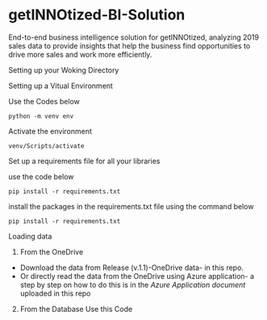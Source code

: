 # getINNOtized-BI-Solution

End-to-end business intelligence solution for getINNOtized, analyzing 2019 sales data to provide insights that help the business find opportunities to drive more sales and work more efficiently.

Setting up your Woking Directory

Setting up a Vitual Environment

Use the Codes below

```dotnetcli
python -m venv env
```

Activate the environment

```dotnetcli
venv/Scripts/activate
```

Set up a requirements file for all your libraries

use the code below

 ```dotnetcli
 pip install -r requirements.txt
```

install the packages in the requirements.txt file using the command below

```dotnetcli
pip install -r requirements.txt
```

Loading data

1. From the OneDrive

* Download the data from Release (v.1.1)-OneDrive data- in this repo.
* Or directly read the data from the OneDrive using Azure application- a step by step on how to do this is in the *Azure Application document* uploaded in this repo

2. From the Database
Use this Code  
